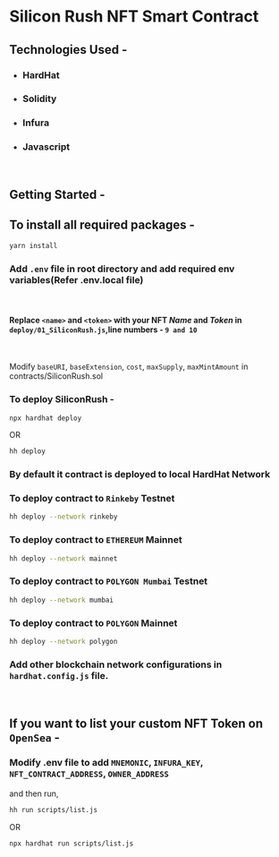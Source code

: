 # Silicon Rush NFT Smart Contract

## Technologies Used -
- ### HardHat
- ### Solidity
- ### Infura
- ### Javascript


&nbsp;
## Getting Started -

## To install all required packages -
```sh
yarn install
```

### Add ```.env``` file in root directory and add required env variables(Refer .env.local file)
&nbsp;

#### Replace ```<name>``` and ```<token>``` with your NFT _*Name*_ and _*Token*_ in ```deploy/01_SiliconRush.js```,line numbers - ```9 and 10```
&nbsp;

Modify ```baseURI```, ```baseExtension```, ```cost```, ```maxSupply```, ```maxMintAmount``` in contracts/SiliconRush.sol 


### To deploy SiliconRush -

```sh
npx hardhat deploy
```

OR
```sh
hh deploy
```
### By default it contract is deployed to local HardHat Network

### To deploy contract to ```Rinkeby``` Testnet 
```sh
hh deploy --network rinkeby
```

### To deploy contract to ```ETHEREUM``` Mainnet
```sh
hh deploy --network mainnet
```

### To deploy contract to ```POLYGON Mumbai``` Testnet 
```sh
hh deploy --network mumbai
```

### To deploy contract to ```POLYGON``` Mainnet 
```sh
hh deploy --network polygon
```

### Add other blockchain network configurations in ```hardhat.config.js``` file.
&nbsp;


## If you want to list your custom NFT Token on ```OpenSea``` -

### Modify .env file to add ```MNEMONIC```, ```INFURA_KEY```, ```NFT_CONTRACT_ADDRESS```, ```OWNER_ADDRESS```

and then run,
```sh
hh run scripts/list.js
```
OR
```sh
npx hardhat run scripts/list.js
```

